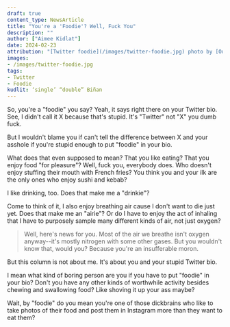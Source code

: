 ```yaml
---
draft: true
content_type: NewsArticle
title: "You're a 'Foodie'? Well, Fuck You"
description: ""
author: ["Aimee Kidlat"]
date: 2024-02-23
attribution: "[Twitter foodie](/images/twitter-foodie.jpg) photo by [Outcast India](https://unsplash.com/photos/woman-wearing-grey-shirt-w3WAeMEBXQE). [Unsplash License](https://unsplash.com/license)."
images: 
- /images/twitter-foodie.jpg
tags:
- Twitter
- Foodie
kudlit: ‘single’ “double” Biñan
---
```

So, you're a "foodie" you say? Yeah, it says right there on your Twitter bio. See, I didn't call it X because that's stupid. It's "Twitter" not "X" you dumb fuck.

But I wouldn't blame you if can't tell the difference between X and your asshole if you're stupid enough to put "foodie" in your bio.

What does that even supposed to mean? That you like eating? That you enjoy food "for pleasure"? Well, fuck you, everybody does. Who doesn't enjoy stuffing their mouth with French fries? You think you and your ilk are the only ones who enjoy sushi and kebab?

I like drinking, too. Does that make me a "drinkie"?

Come to think of it, I also enjoy breathing air cause I don't want to die just yet. Does that make me an "airie"? Or do I have to enjoy the act of inhaling that I have to purposely sample many different kinds of air, not just oxygen?

>Well, here's news for you. Most of the air we breathe isn't oxygen anyway--it's mostly nitrogen with some other gases. But you wouldn't know that, would you? Because you're an insufferable moron.

But this column is not about me. It's about you and your stupid Twitter bio.

I mean what kind of boring person are you if you have to put "foodie" in your bio? Don't you have any other kinds of worthwhile activity besides chewing and swallowing food? Like shoving it up your ass maybe?

Wait, by "foodie" do you mean you're one of those dickbrains who like to take photos of their food and post them in Instagram more than they want to eat them? 